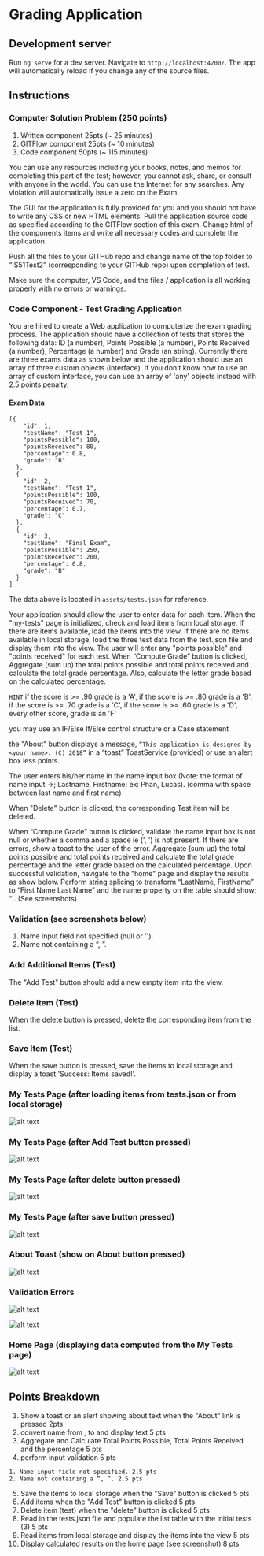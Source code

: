 # Grading Application

## Development server

Run `ng serve` for a dev server. Navigate to `http://localhost:4200/`. The app will automatically reload if you change any of the source files.

## Instructions

### Computer Solution Problem (250 points)

1. Written component 25pts (~ 25 minutes)
2. GITFlow component 25pts (~ 10 minutes)
3. Code component 50pts (~ 115 minutes)

You can use any resources including  your books, notes, and memos for completing this part of the test; however, you cannot ask, share, or consult with anyone in the world. You can use the Internet for any searches. Any violation will automatically issue a zero on the Exam.

The GUI for the application is fully provided for you and you should not have to write any CSS or new HTML elements. Pull the application source code as specified according to the GITFlow section of this exam. Change html of the components items and write all necessary codes and complete the application.

Push all the files to your GITHub repo and change name of the top folder to “IS51Test2” (corresponding to your GITHub repo) upon completion of test.

Make sure the computer, VS Code, and the files / application is all working properly with no errors or warnings.

### Code Component - Test Grading Application

You are hired to create a Web application to computerize the exam grading process. The application should have a collection of tests that stores the following data: ID (a number), Points Possible (a number), Points Received (a number), Percentage (a number) and Grade (an string). Currently there are three exams data as shown below and the application should use an array of three custom objects (interface). If you don’t know how to use an array of custom interface, you can use an array of 'any' objects instead with 2.5 points penalty.

#### Exam Data
```
[{
    "id": 1,
    "testName": "Test 1",
    "pointsPossible": 100,
    "pointsReceived": 80,
    "percentage": 0.8,
    "grade": "B"
  },
  {
    "id": 2,
    "testName": "Test 1",
    "pointsPossible": 100,
    "pointsReceived": 70,
    "percentage": 0.7,
    "grade": "C"
  },
  {
    "id": 3,
    "testName": "Final Exam",
    "pointsPossible": 250,
    "pointsReceived": 200,
    "percentage": 0.8,
    "grade": "B"
  }
]
```

The data above is located in ```assets/tests.json``` for reference. 

Your application should allow the user to enter data for each item. When the "my-tests" page is initialized, check and load items from local storage. If there are items available, load the items into the view. If there are no items available in local storage, load the three test data from the test.json file and display them into the view. The user will enter any "points possible" and "points received" for each test. When “Compute Grade” button is clicked, Aggregate (sum up) the total points possible and total points received and calculate the total grade percentage. Also, calculate the letter grade based on the calculated percentage.

```HINT```
if the score is >= .90 grade is a 'A',
if the score is >= .80 grade is a 'B',
if the score is >= .70 grade is a 'C',
if the score is >= .60 grade is a 'D',
every other score, grade is an 'F'

you may use an IF/Else If/Else control structure or a Case statement

the "About" button displays a message, ```“This application is designed by <your name>. (C) 2018”``` in a “toast” ToastService (provided) or use an alert box less points.

The user enters his/her name in the name input box (Note: the format of name input ->; Lastname, Firstname; ex: Phan, Lucas). (comma with space between last name and first name) 

When "Delete" button is clicked, the corresponding Test item will be deleted.

When “Compute Grade” button is clicked, validate the name input box is not null or whether a comma and a space ie (', ') is not present. If there are errors, show a toast to the user of the error. Aggregate (sum up) the total points possible and total points received and calculate the total grade percentage and the letter grade based on the calculated percentage. Upon successful validation, navigate to the "home" page and display the results as show below. Perform string splicing to transform “LastName, FirstName” to “First Name Last Name” and the name property on the table should show: “<First Name> <Last Name>. (See screenshots)

### Validation (see screenshots below)

1. Name input field not specified (null or '').
2. Name not containing a “, ”.

### Add Additional Items (Test)

The "Add Test" button should add a new empty item into the view.

### Delete Item (Test)

When the delete button is pressed, delete the corresponding item from the list.

### Save Item (Test)

When the save button is pressed, save the items to local storage and display a toast 'Success: Items saved!'.


### My Tests Page (after loading items from tests.json or from local storage)
![alt text](./img/1.png)

### My Tests Page (after Add Test button pressed)
![alt text](./img/2.png)

### My Tests Page (after delete button pressed)
![alt text](./img/1.png)

### My Tests Page (after save button pressed)
![alt text](./img/3.png)




### About Toast (show on About button pressed)
![alt text](./img/4.png)

### Validation Errors

![alt text](./img/5.png)

![alt text](./img/6.png)

### Home Page (displaying data computed from the My Tests page)
![alt text](./img/7.png)

## Points Breakdown

1. Show a toast or an alert showing about text when the "About" link is pressed 2pts
2. convert name from <Last Name>, <First Name> to <First Name> <Last Name> and display text 5 pts
3. Aggregate and Calculate Total Points Possible, Total Points Received and the percentage 5 pts
4. perform input validation 5 pts
  ```
1. Name input field not specified. 2.5 pts
2. Name not containing a “, ”. 2.5 pts
  ```
5. Save the items to local storage when the "Save" button is clicked 5 pts
6. Add items when the "Add Test" button is clicked 5 pts
7. Delete item (test) when the "delete" button is clicked 5 pts
8. Read in the tests.json file and populate the list table with the initial tests (3) 5 pts
9. Read items from local storage and display the items into the view 5 pts
10. Display calculated results on the home page (see screenshot) 8 pts
